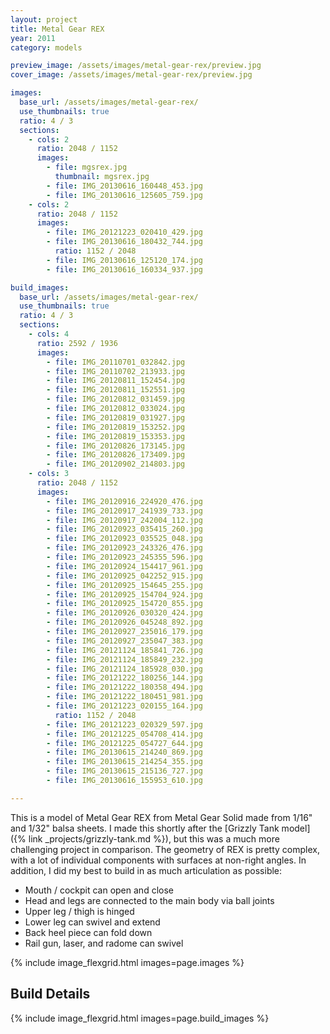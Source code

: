 ```yaml
---
layout: project
title: Metal Gear REX
year: 2011
category: models

preview_image: /assets/images/metal-gear-rex/preview.jpg
cover_image: /assets/images/metal-gear-rex/preview.jpg

images:
  base_url: /assets/images/metal-gear-rex/
  use_thumbnails: true
  ratio: 4 / 3
  sections:
    - cols: 2
      ratio: 2048 / 1152
      images:
        - file: mgsrex.jpg
          thumbnail: mgsrex.jpg
        - file: IMG_20130616_160448_453.jpg
        - file: IMG_20130616_125605_759.jpg
    - cols: 2
      ratio: 2048 / 1152
      images:
        - file: IMG_20121223_020410_429.jpg
        - file: IMG_20130616_180432_744.jpg
          ratio: 1152 / 2048
        - file: IMG_20130616_125120_174.jpg
        - file: IMG_20130616_160334_937.jpg

build_images:
  base_url: /assets/images/metal-gear-rex/
  use_thumbnails: true
  ratio: 4 / 3
  sections:
    - cols: 4
      ratio: 2592 / 1936
      images:
        - file: IMG_20110701_032842.jpg
        - file: IMG_20110702_213933.jpg
        - file: IMG_20120811_152454.jpg
        - file: IMG_20120811_152551.jpg
        - file: IMG_20120812_031459.jpg
        - file: IMG_20120812_033024.jpg
        - file: IMG_20120819_031927.jpg
        - file: IMG_20120819_153252.jpg
        - file: IMG_20120819_153353.jpg
        - file: IMG_20120826_173145.jpg
        - file: IMG_20120826_173409.jpg
        - file: IMG_20120902_214803.jpg
    - cols: 3
      ratio: 2048 / 1152
      images:
        - file: IMG_20120916_224920_476.jpg
        - file: IMG_20120917_241939_733.jpg
        - file: IMG_20120917_242004_112.jpg
        - file: IMG_20120923_035415_260.jpg
        - file: IMG_20120923_035525_048.jpg
        - file: IMG_20120923_243326_476.jpg
        - file: IMG_20120923_245355_596.jpg
        - file: IMG_20120924_154417_961.jpg
        - file: IMG_20120925_042252_915.jpg
        - file: IMG_20120925_154645_255.jpg
        - file: IMG_20120925_154704_924.jpg
        - file: IMG_20120925_154720_855.jpg
        - file: IMG_20120926_030320_424.jpg
        - file: IMG_20120926_045248_892.jpg
        - file: IMG_20120927_235016_179.jpg
        - file: IMG_20120927_235047_383.jpg
        - file: IMG_20121124_185841_726.jpg
        - file: IMG_20121124_185849_232.jpg
        - file: IMG_20121124_185928_030.jpg
        - file: IMG_20121222_180256_144.jpg
        - file: IMG_20121222_180358_494.jpg
        - file: IMG_20121222_180451_981.jpg
        - file: IMG_20121223_020155_164.jpg
          ratio: 1152 / 2048
        - file: IMG_20121223_020329_597.jpg
        - file: IMG_20121225_054708_414.jpg
        - file: IMG_20121225_054727_644.jpg
        - file: IMG_20130615_214240_869.jpg
        - file: IMG_20130615_214254_355.jpg
        - file: IMG_20130615_215136_727.jpg
        - file: IMG_20130616_155953_610.jpg

---
```


This is a model of Metal Gear REX from Metal Gear Solid made from 1/16" and 1/32" balsa sheets. I made this shortly after the [Grizzly Tank model]({% link _projects/grizzly-tank.md %}), but this was a much more challenging project in comparison. The geometry of REX is pretty complex, with a lot of individual components with surfaces at non-right angles. In addition, I did my best to build in as much articulation as possible:
- Mouth / cockpit can open and close
- Head and legs are connected to the main body via ball joints
- Upper leg / thigh is hinged
- Lower leg can swivel and extend
- Back heel piece can fold down
- Rail gun, laser, and radome can swivel

{% include image_flexgrid.html images=page.images %}

## Build Details

{% include image_flexgrid.html images=page.build_images %}
